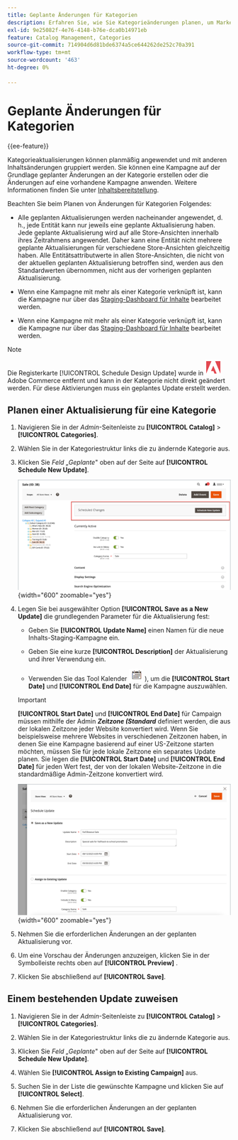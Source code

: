 ```yaml
---
title: Geplante Änderungen für Kategorien
description: Erfahren Sie, wie Sie Kategorieänderungen planen, um Marketing-Kampagnen und Store-Promotions zu unterstützen.
exl-id: 9e25082f-4e76-4148-b76e-dca0b14971eb
feature: Catalog Management, Categories
source-git-commit: 714904d6d81bde6374a5ce644262de252c70a391
workflow-type: tm+mt
source-wordcount: '463'
ht-degree: 0%

---
```


# Geplante Änderungen für Kategorien

{{ee-feature}}

Kategorieaktualisierungen können planmäßig angewendet und mit anderen Inhaltsänderungen gruppiert werden. Sie können eine Kampagne auf der Grundlage geplanter Änderungen an der Kategorie erstellen oder die Änderungen auf eine vorhandene Kampagne anwenden. Weitere Informationen finden Sie unter [Inhaltsbereitstellung](../content-design/content-staging.md).

Beachten Sie beim Planen von Änderungen für Kategorien Folgendes:

- Alle geplanten Aktualisierungen werden nacheinander angewendet, d. h., jede Entität kann nur jeweils eine geplante Aktualisierung haben. Jede geplante Aktualisierung wird auf alle Store-Ansichten innerhalb ihres Zeitrahmens angewendet. Daher kann eine Entität nicht mehrere geplante Aktualisierungen für verschiedene Store-Ansichten gleichzeitig haben. Alle Entitätsattributwerte in allen Store-Ansichten, die nicht von der aktuellen geplanten Aktualisierung betroffen sind, werden aus den Standardwerten übernommen, nicht aus der vorherigen geplanten Aktualisierung.

- Wenn eine Kampagne mit mehr als einer Kategorie verknüpft ist, kann die Kampagne nur über das [Staging-Dashboard für Inhalte](../content-design/content-staging-dashboard.md) bearbeitet werden.

- Wenn eine Kampagne mit mehr als einer Kategorie verknüpft ist, kann die Kampagne nur über das [Staging-Dashboard für Inhalte](../content-design/content-staging-dashboard.md) bearbeitet werden.

>[!NOTE]
>
>Die Registerkarte [!UICONTROL Schedule Design Update] wurde in ![Adobe Commerce](../assets/adobe-logo.svg) Adobe Commerce entfernt und kann in der Kategorie nicht direkt geändert werden. Für diese Aktivierungen muss ein geplantes Update erstellt werden.

## Planen einer Aktualisierung für eine Kategorie

1. Navigieren Sie in der _Admin_-Seitenleiste zu **[!UICONTROL Catalog]** > **[!UICONTROL Categories]**.

1. Wählen Sie in der Kategoriestruktur links die zu ändernde Kategorie aus.

1. Klicken Sie _Feld „Geplante_&quot; oben auf der Seite auf **[!UICONTROL Schedule New Update]**.

   ![Geplante Änderungen](./assets/category-scheduled-changes.png){width="600" zoomable="yes"}

1. Legen Sie bei ausgewählter Option **[!UICONTROL Save as a New Update]** die grundlegenden Parameter für die Aktualisierung fest:

   - Geben Sie **[!UICONTROL Update Name]** einen Namen für die neue Inhalts-Staging-Kampagne ein.

   - Geben Sie eine kurze **[!UICONTROL Description]** der Aktualisierung und ihrer Verwendung ein.

   - Verwenden Sie das Tool Kalender ![Kalendersymbol](../assets/icon-calendar.png) ), um die **[!UICONTROL Start Date]** und **[!UICONTROL End Date]** für die Kampagne auszuwählen.

   >[!IMPORTANT]
   >
   >**[!UICONTROL Start Date]** und **[!UICONTROL End Date]** für Campaign müssen mithilfe der Admin **_Zeitzone (Standard_** definiert werden, die aus der lokalen Zeitzone jeder Website konvertiert wird. Wenn Sie beispielsweise mehrere Websites in verschiedenen Zeitzonen haben, in denen Sie eine Kampagne basierend auf einer US-Zeitzone starten möchten, müssen Sie für jede lokale Zeitzone ein separates Update planen. Sie legen die **[!UICONTROL Start Date]** und **[!UICONTROL End Date]** für jeden Wert fest, der von der lokalen Website-Zeitzone in die standardmäßige Admin-Zeitzone konvertiert wird.

   ![Geplante Änderungen](./assets/category-scheduled-changes-new-update.png){width="600" zoomable="yes"}

1. Nehmen Sie die erforderlichen Änderungen an der geplanten Aktualisierung vor.

1. Um eine Vorschau der Änderungen anzuzeigen, klicken Sie in der Symbolleiste rechts oben auf **[!UICONTROL Preview]** .

1. Klicken Sie abschließend auf **[!UICONTROL Save]**.

## Einem bestehenden Update zuweisen

1. Navigieren Sie in der _Admin_-Seitenleiste zu **[!UICONTROL Catalog]** > **[!UICONTROL Categories]**.

1. Wählen Sie in der Kategoriestruktur links die zu ändernde Kategorie aus.

1. Klicken Sie _Feld „Geplante_&quot; oben auf der Seite auf **[!UICONTROL Schedule New Update]**.

1. Wählen Sie **[!UICONTROL Assign to Existing Campaign]** aus.

1. Suchen Sie in der Liste die gewünschte Kampagne und klicken Sie auf **[!UICONTROL Select]**.

1. Nehmen Sie die erforderlichen Änderungen an der geplanten Aktualisierung vor.

1. Klicken Sie abschließend auf **[!UICONTROL Save]**.
